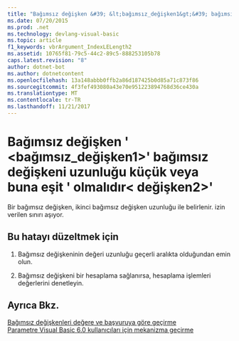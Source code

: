 ```yaml
---
title: "Bağımsız değişken &#39; &lt;bağımsız_değişken1&gt;&#39; bağımsız değişkeni uzunluğu küçük veya buna eşit &#39; olmalıdır&lt; değişken2&gt;&#39;"
ms.date: 07/20/2015
ms.prod: .net
ms.technology: devlang-visual-basic
ms.topic: article
f1_keywords: vbrArgument_IndexLELength2
ms.assetid: 10765f81-79c5-44c2-89c5-888253105b78
caps.latest.revision: "8"
author: dotnet-bot
ms.author: dotnetcontent
ms.openlocfilehash: 13a148abbb0ffb2a86d187425b0d85a71c873f86
ms.sourcegitcommit: 4f3fef493080a43e70e951223894768d36ce430a
ms.translationtype: MT
ms.contentlocale: tr-TR
ms.lasthandoff: 11/21/2017
---
```

# <a name="argument-39ltargument1gt39-must-be-less-than-or-equal-to-the-length-of-argument-39ltargument2gt39"></a>Bağımsız değişken &#39; &lt;bağımsız_değişken1&gt;&#39; bağımsız değişkeni uzunluğu küçük veya buna eşit &#39; olmalıdır&lt; değişken2&gt;&#39;
Bir bağımsız değişken, ikinci bağımsız değişken uzunluğu ile belirlenir. izin verilen sınırı aşıyor.  
  
## <a name="to-correct-this-error"></a>Bu hatayı düzeltmek için  
  
1.  Bağımsız değişkeninin değeri uzunluğu geçerli aralıkta olduğundan emin olun.  
  
2.  Bağımsız değişkeni bir hesaplama sağlanırsa, hesaplama işlemleri değerlerini denetleyin.  
  
## <a name="see-also"></a>Ayrıca Bkz.  
 [Bağımsız değişkenleri değere ve başvuruya göre geçirme](../../visual-basic/programming-guide/language-features/procedures/passing-arguments-by-value-and-by-reference.md)  
 [Parametre Visual Basic 6.0 kullanıcıları için mekanizma geçirme](http://msdn.microsoft.com/en-us/0fa2b0dc-aa1c-4797-bbd6-aa13c611cab2)
